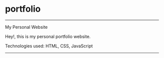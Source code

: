 # portfolio
***************************************************************************************************************************************************************
My Personal Website

Hey!, this is my personal portfolio website.


Technologies used: HTML, CSS, JavaScript


***************************************************************************************************************************************************************
